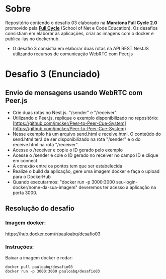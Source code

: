 # Sobre 

Repositório contendo o desafio 03 elaborado na **Maratona Full Cycle 2.0** promovido pela **[Full Cycle](http://fullcycle.com.br)** (School of Net e Code Education). Os desafios consistiam em elaborar as aplicações, criar as imagens com o docker e publica-las  no dockerhub.
- O desafio 3 consistia em elaborar duas rotas na API REST NestJS utilizando recursos de comunicação WebRTC com Peer.js

# Desafio 3 (Enunciado)

## Envio de mensagens usando WebRTC com Peer.js

* Crie duas rotas no Nest.js. "/sender" e "/receiver".
* Utilizando o Peer.js, replique o exemplo disponibilizado no repositório: [https://github.com/jmcker/Peer-to-Peer-Cue-System](https://github.com/jmcker/Peer-to-Peer-Cue-System)
* Nesse exemplo há um arquivo send.html e receive.html. O conteúdo do send.html terá de ser disponibilizado na rota "/sender" e o do receive.html na rota "/receiver".
* Acesse o /receiver e copie o ID gerado pelo exemplo
* Acesse o /sender e cole o ID gerado no receiver no campo ID e clique em connect.
* A conexão entre os pontos tem que ser estabelecida
* Realize o build da aplicação, gere uma imagem docker e faça o upload para o DockerHub
* Quando executarmos: "docker run -p 3000:3000 seu-login-docker/nome-da-sua-imagem" deveremos ter acesso a aplicação na porta 3000.

## Resolução do desafio

### Imagem docker:

https://hub.docker.com/r/pauloabq/desafio03

### Instruções:

Baixar a imagem docker e rodar:
```
docker pull pauloabq/desafio03
docker run -p 3000:3000 pauloabq/desafio03
```

